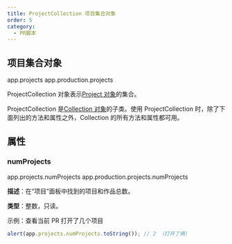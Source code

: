 ```yaml
---
title: ProjectCollection 项目集合对象
order: 5
category:
  - PR脚本
---
```


## 项目集合对象

app.projects
app.production.projects

ProjectCollection 对象表示[Project 对象](https://ppro-scripting.docsforadobe.dev/general/project.html#project)的集合。

ProjectCollection 是[Collection 对象](https://ppro-scripting.docsforadobe.dev/collection/collection.html#collection)的子类。使用 ProjectCollection 时，除了下面列出的方法和属性之外，Collection 的所有方法和属性都可用。

## 属性

### numProjects

app.projects.numProjects
app.production.projects.numProjects

**描述**：在“项目”面板中找到的项目和作品总数。

**类型**：整数，只读。

示例：查看当前 PR 打开了几个项目

```javascript
alert(app.projects.numProjects.toString()); // 2 （打开了俩）
```


